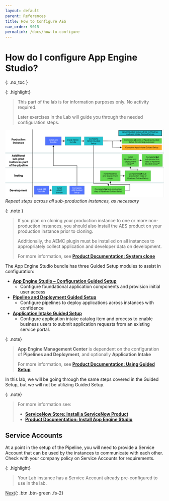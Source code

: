 ```yaml
---
layout: default
parent: References
title: How to Configure AES
nav_order: 9015
permalink: /docs/how-to-configure
---
```


# How do I configure App Engine Studio?
{: .no_toc }

{: .highlight}
> This part of the lab is for information purposes only. No activity required.
>
> Later exercises in the Lab will guide you through the needed configuration steps. 

![](../assets/images/2023-07-07-16-04-11.png)
*Repeat steps across all sub-production instances, as necessary*

{: .note }
> If you plan on cloning your production instance to one or more non-production instances, you should also install the AES product on your production instance prior to cloning.
>
> Additionally, the AEMC plugin must be installed on all instances to appropriately collect application and developer data on development. 
> 
> For more information, see **[Product Documentation: System clone](https://docs.servicenow.com/csh?topicname=c_SystemClone.html&version=latest)**

The App Engine Studio bundle has three Guided Setup modules to assist in configuration:
- **[App Engine Studio – Configuration Guided Setup](https://docs.servicenow.com/csh?topicname=configure-aes.html&version=latest)**
  - Configure foundational application components and provision initial user access
- **[Pipeline and Deployment Guided Setup](https://docs.servicenow.com/csh?topicname=config-p-and-d.html&version=latest)**
  - Configure pipelines to deploy applications across instances with confidence
- **[Application Intake Guided Setup](https://docs.servicenow.com/csh?topicname=config-app-intake.html&version=latest)**
  - Configure application intake catalog item and process to enable business users to submit application requests from an existing service portal.

{: .note}
> **App Engine Management Center** is dependent on the configuration of **Pipelines and Deployment**, and optionally **Application Intake**
> 
> For more information, see **[Product Documentation: Using Guided Setup](https://docs.servicenow.com/csh?topicname=guided-setup.html&version=latest)**

In this lab, we will be going through the same steps covered in the Guided Setup, but we will not be utilizing Guided Setup. 


{: .note}
> For more information see: 
> - **[ServiceNow Store: Install a ServiceNow Product](https://store.servicenow.com/%24appstore.do%23!/store/help?article=KB0030186)**
> - **[Product Documentation: Install App Engine Studio](https://docs.servicenow.com/csh?topicname=install-aes.html&version=latest)**

## Service Accounts

At a point in the setup of the Pipeline, you will need to provide a Service Account that can be used by the instances to communicate with each other.  Check with your company policy on Service Accounts for requirements. 

{: .highlight}
> Your Lab instance has a Service Account already pre-configured to use in the lab. 

[Next](/lab-aemc-utah/docs/configure-aes){: .btn .btn-green .fs-2}
